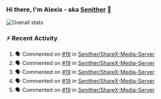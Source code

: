 ### Hi there, I'm Alexis - aka [Senither][website] 👋

![Overall stats](https://github-readme-stats.vercel.app/api?username=senither&theme=cobalt&show_icons=true&count_private=true)

### :zap: Recent Activity

<!--START_SECTION:activity-->
1. 🗣 Commented on [#19](https://github.com/Senither/ShareX-Media-Server/issues/19) in [Senither/ShareX-Media-Server](https://github.com/Senither/ShareX-Media-Server)
2. 🗣 Commented on [#19](https://github.com/Senither/ShareX-Media-Server/issues/19) in [Senither/ShareX-Media-Server](https://github.com/Senither/ShareX-Media-Server)
3. 🗣 Commented on [#19](https://github.com/Senither/ShareX-Media-Server/issues/19) in [Senither/ShareX-Media-Server](https://github.com/Senither/ShareX-Media-Server)
4. 🗣 Commented on [#19](https://github.com/Senither/ShareX-Media-Server/issues/19) in [Senither/ShareX-Media-Server](https://github.com/Senither/ShareX-Media-Server)
5. 🗣 Commented on [#19](https://github.com/Senither/ShareX-Media-Server/issues/19) in [Senither/ShareX-Media-Server](https://github.com/Senither/ShareX-Media-Server)
<!--END_SECTION:activity-->

[website]: https://senither.com

